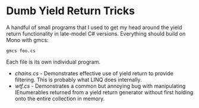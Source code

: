 Dumb Yield Return Tricks
===
A handful of small programs that I used to get my head around the yield
return functionality in late-model C# versions. Everything should build
on Mono with gmcs:

    gmcs foo.cs

Each file is its own individual program.

* *chains.cs* - Demonstrates effective use of yield return to provide
filtering. This is probably what LINQ does internally.
* *wtf.cs* - Demonstrates a common but annoying bug with manipulating IEnumerables
returned from a yield return generator without first holding onto the entire collection
in memory.

